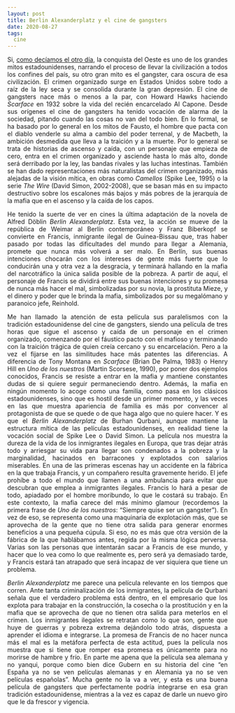 ```yaml
---
layout: post
title: Berlin Alexanderplatz y el cine de gangsters
date: 2020-08-27
tags:
  cine
---
```

<p style='text-align: justify;'>Si, <a href="https://asielorz.github.io/sin-perdon-y-lo-mitico/">como decíamos el otro día</a>, la conquista del Oeste es uno de los grandes mitos estadounidenses, narrando el proceso de llevar la civilización a todos los confines del país, su otro gran mito es el gangster, cara oscura de esa civilización. El crimen organizado surge en Estados Unidos sobre todo a raíz de la ley seca y se consolida durante la gran depresión. El cine de gangsters nace más o menos a la par, con Howard Hawks haciendo <i>Scarface</i> en 1932 sobre la vida del recién encarcelado Al Capone. Desde sus orígenes el cine de gangsters ha tenido vocación de alarma de la sociedad, pitando cuando las cosas no van del todo bien. En lo formal, se ha basado por lo general en los mitos de Fausto, el hombre que pacta con el diablo venderle su alma a cambio del poder terrenal, y de Macbeth, la ambición desmedida que lleva a la traición y a la muerte. Por lo general se trata de historias de ascenso y caída, con un personaje que empieza de cero, entra en el crimen organizado y asciende hasta lo más alto, donde será derribado por la ley, las bandas rivales y las luchas intestinas. También se han dado representaciones más naturalistas del crimen organizado, más alejadas de la visión mítica, en obras como <i>Camellos</i> (Spike Lee, 1995) o la serie <i>The Wire</i> (David Simon, 2002-2008), que se basan más en su impacto destructivo sobre los escalones más bajos y más pobres de la jerarquía de la mafia que en el ascenso y la caída de los capos.</p>

<p style='text-align: justify;'>He tenido la suerte de ver en cines la última adaptación de la novela de Alfred Döblin <i>Berlin Alexanderplatz</i>. Esta vez, la acción se mueve de la república de Weimar al Berlín contemporáneo y Franz Biberkopf se convierte en Francis, inmigrante ilegal de Guinea-Bissau que, tras haber pasado por todas las dificultades del mundo para llegar a Alemania, promete que nunca más volverá a ser malo. En Berlín, sus buenas intenciones chocarán con los intereses de gente más fuerte que lo conducirán una y otra vez a la desgracia, y terminará hallando en la mafia del narcotráfico la única salida posible de la pobreza. A partir de aquí, el personaje de Francis se dividirá entre sus buenas intenciones y su promesa de nunca más hacer el mal, simbolizadas por su novia, la prostituta Mieze, y el dinero y poder que le brinda la mafia, simbolizados por su megalómano y paranoico jefe, Reinhold.</p>

<p style='text-align: justify;'>Me han llamado la atención de esta película sus paralelismos con la tradición estadounidense del cine de gangsters, siendo una película de tres horas que sigue el ascenso y caída de un personaje en el crimen organizado, comenzando por el fáustico pacto con el mafioso y terminando con la traición trágica de quien creía cercano y su encarcelación. Pero a la vez el fijarse en las similitudes hace más patentes las diferencias. A diferencia de Tony Montana en <i>Scarface</i> (Brian De Palma, 1983) o Henry Hill en <i>Uno de los nuestros</i> (Martin Scorsese, 1990), por poner dos ejemplos conocidos, Francis se resiste a entrar en la mafia y mantiene constantes dudas de si quiere seguir permaneciendo dentro. Además, la mafia en ningún momento lo acoge como una familia, como pasa en los clásicos estadounidenses, sino que es hostil desde un primer momento, y las veces en las que muestra apariencia de familia es más por convencer al protagonista de que se quede o de que haga algo que no quiere hacer. Y es que el <i>Berlin Alexanderplatz</i> de Burhan Qurbani, aunque mantiene la estructura mítica de las películas estadounidenses, en realidad tiene la vocación social de Spike Lee o David Simon. La película nos muestra la dureza de la vida de los inmigrantes ilegales en Europa, que tras dejar atrás todo y arriesgar su vida para llegar son condenados a la pobreza y la marginalidad, hacinados en barracones y explotados con salarios miserables. En una de las primeras escenas hay un accidente en la fábrica en la que trabaja Francis, y un compañero resulta gravemente herido. El jefe prohíbe a todo el mundo que llamen a una ambulancia para evitar que descubran que emplea a inmigrantes ilegales. Francis lo hará a pesar de todo, apiadado por el hombre moribundo, lo que le costará su trabajo. En este contexto, la mafia carece del más mínimo glamour (recordemos la primera frase de <i>Uno de los nuestros</i>: “Siempre quise ser un gangster”). En vez de eso, se representa como una maquinaria de explotación más, que se aprovecha de la gente que no tiene otra salida para generar enormes beneficios a una pequeña cúpula. Si eso, no es más que otra versión de la fábrica de la que hablábamos antes, regida por la misma lógica perversa. Varias son las personas que intentarán sacar a Francis de ese mundo, y hacer que lo vea como lo que realmente es, pero será ya demasiado tarde, y Francis estará tan atrapado que será incapaz de ver siquiera que tiene un problema.</p>

<p style='text-align: justify;'><i>Berlin Alexanderplatz</i> me parece una película relevante en los tiempos que corren. Ante tanta criminalización de los inmigrantes, la película de Qurbani señala que el verdadero problema está dentro, en el empresario que los explota para trabajar en la construcción, la cosecha o la prostitución y en la mafia que se aprovecha de que no tienen otra salida para meterlos en el crimen. Los inmigrantes ilegales se retratan como lo que son, gente que huye de guerras y pobreza extrema dejándolo todo atrás, dispuesta a aprender el idioma e integrarse. La promesa de Francis de no hacer nunca más el mal es la metáfora perfecta de esta actitud, pues la película nos muestra que si tiene que romper esa promesa es únicamente para no morirse de hambre y frío. En parte me apena que la película sea alemana y no yanqui, porque como bien dice Gubern en su historia del cine “en España ya no se ven películas alemanas y en Alemania ya no se ven películas españolas”. Mucha gente no la va a ver, y esta es una buena película de gangsters que perfectamente podría integrarse en esa gran tradición estadounidense, mientras a la vez es capaz de darle un nuevo giro que le da frescor y vigencia.</p>
